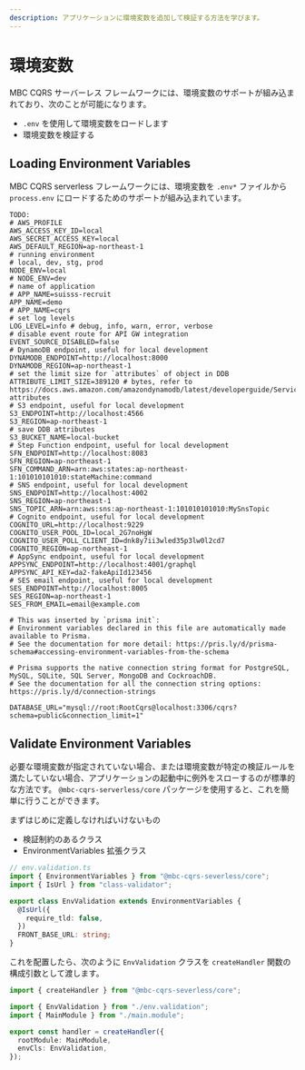 ```yaml
---
description: アプリケーションに環境変数を追加して検証する方法を学びます。
---
```


# 環境変数

MBC CQRS サーバーレス フレームワークには、環境変数のサポートが組み込まれており、次のことが可能になります。

- `.env` を使用して環境変数をロードします
- 環境変数を検証する

## Loading Environment Variables

MBC CQRS serverless フレームワークには、環境変数を `.env*` ファイルから `process.env` にロードするためのサポートが組み込まれています。

```
TODO:
# AWS_PROFILE
AWS_ACCESS_KEY_ID=local
AWS_SECRET_ACCESS_KEY=local
AWS_DEFAULT_REGION=ap-northeast-1
# running environment
# local, dev, stg, prod
NODE_ENV=local
# NODE_ENV=dev
# name of application
# APP_NAME=suisss-recruit
APP_NAME=demo
# APP_NAME=cqrs
# set log levels
LOG_LEVEL=info # debug, info, warn, error, verbose
# disable event route for API GW integration
EVENT_SOURCE_DISABLED=false
# DynamoDB endpoint, useful for local development
DYNAMODB_ENDPOINT=http://localhost:8000
DYNAMODB_REGION=ap-northeast-1
# set the limit size for `attributes` of object in DDB
ATTRIBUTE_LIMIT_SIZE=389120 # bytes, refer to https://docs.aws.amazon.com/amazondynamodb/latest/developerguide/ServiceQuotas.html#limits-attributes
# S3 endpoint, useful for local development
S3_ENDPOINT=http://localhost:4566
S3_REGION=ap-northeast-1
# save DDB attributes
S3_BUCKET_NAME=local-bucket
# Step Function endpoint, useful for local development
SFN_ENDPOINT=http://localhost:8083
SFN_REGION=ap-northeast-1
SFN_COMMAND_ARN=arn:aws:states:ap-northeast-1:101010101010:stateMachine:command
# SNS endpoint, useful for local development
SNS_ENDPOINT=http://localhost:4002
SNS_REGION=ap-northeast-1
SNS_TOPIC_ARN=arn:aws:sns:ap-northeast-1:101010101010:MySnsTopic
# Cognito endpoint, useful for local development
COGNITO_URL=http://localhost:9229
COGNITO_USER_POOL_ID=local_2G7noHgW
COGNITO_USER_POLL_CLIENT_ID=dnk8y7ii3wled35p3lw0l2cd7
COGNITO_REGION=ap-northeast-1
# AppSync endpoint, useful for local development
APPSYNC_ENDPOINT=http://localhost:4001/graphql
APPSYNC_API_KEY=da2-fakeApiId123456
# SES email endpoint, useful for local development
SES_ENDPOINT=http://localhost:8005
SES_REGION=ap-northeast-1
SES_FROM_EMAIL=email@example.com

# This was inserted by `prisma init`:
# Environment variables declared in this file are automatically made available to Prisma.
# See the documentation for more detail: https://pris.ly/d/prisma-schema#accessing-environment-variables-from-the-schema

# Prisma supports the native connection string format for PostgreSQL, MySQL, SQLite, SQL Server, MongoDB and CockroachDB.
# See the documentation for all the connection string options: https://pris.ly/d/connection-strings

DATABASE_URL="mysql://root:RootCqrs@localhost:3306/cqrs?schema=public&connection_limit=1"
```

## Validate Environment Variables

必要な環境変数が指定されていない場合、または環境変数が特定の検証ルールを満たしていない場合、アプリケーションの起動中に例外をスローするのが標準的な方法です。 `@mbc-cqrs-serverless/core` パッケージを使用すると、これを簡単に行うことができます。

まずはじめに定義しなければいけないもの

- 検証制約のあるクラス
- EnvironmentVariables 拡張クラス

```ts
// env.validation.ts
import { EnvironmentVariables } from "@mbc-cqrs-severless/core";
import { IsUrl } from "class-validator";

export class EnvValidation extends EnvironmentVariables {
  @IsUrl({
    require_tld: false,
  })
  FRONT_BASE_URL: string;
}
```

これを配置したら、次のように `EnvValidation` クラスを `createHandler` 関数の構成引数として渡します。

```ts
import { createHandler } from "@mbc-cqrs-severless/core";

import { EnvValidation } from "./env.validation";
import { MainModule } from "./main.module";

export const handler = createHandler({
  rootModule: MainModule,
  envCls: EnvValidation,
});
```
